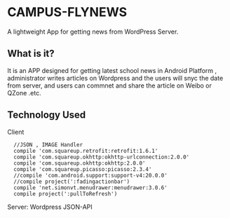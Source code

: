 CAMPUS-FLYNEWS
=============
A lightweight App for getting news from WordPress Server.

What is it?
-------------
It is an APP designed for getting latest school news in Android Platform , administrator writes articles on Wordpress and 
the users will snyc the date from server, and users can commnet and share the article on Weibo or QZone .etc.

Technology Used
-------------
Client
  
      //JSON , IMAGE Handler
      compile 'com.squareup.retrofit:retrofit:1.6.1'
      compile 'com.squareup.okhttp:okhttp-urlconnection:2.0.0'
      compile 'com.squareup.okhttp:okhttp:2.0.0'
      compile 'com.squareup.picasso:picasso:2.3.4'
      //compile 'com.android.support:support-v4:20.0.0'
      //compile project(':fadingactionbar')
      compile 'net.simonvt.menudrawer:menudrawer:3.0.6'
      compile project(':pullToRefresh')


Server: 
Wordpress JSON-API
